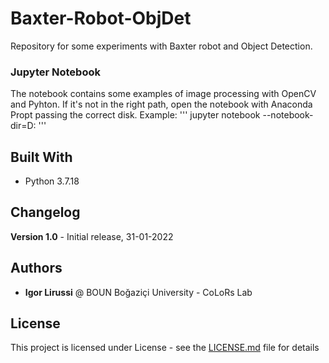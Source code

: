 # Baxter-Robot-ObjDet
Repository for some experiments with Baxter robot and Object Detection.

### Jupyter Notebook
The notebook contains some examples of image processing with OpenCV and Pyhton.
If it's not in the right path, open the notebook with Anaconda Propt passing the correct disk.
Example:
'''
jupyter notebook --notebook-dir=D:
'''

## Built With

* Python 3.7.18

## Changelog

**Version 1.0** - Initial release, 31-01-2022

## Authors

* **Igor Lirussi** @ BOUN Boğaziçi University - CoLoRs Lab

## License

This project is licensed under License - see the [LICENSE.md](LICENSE.md) file for details

